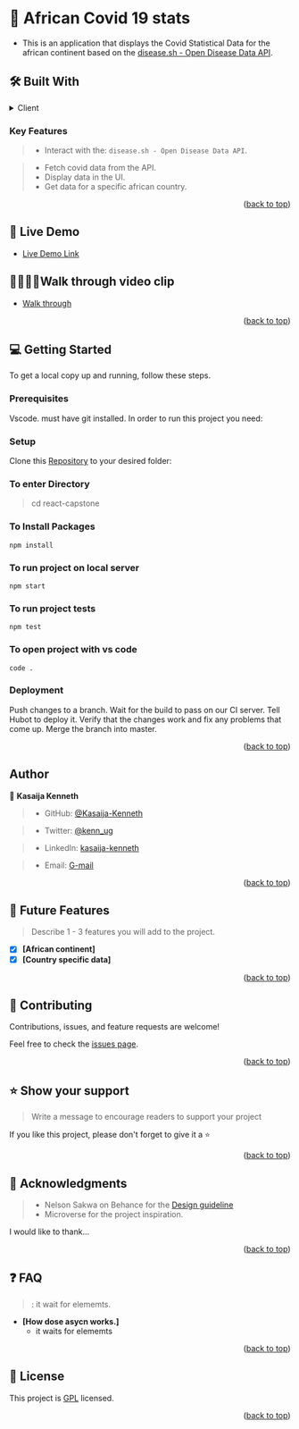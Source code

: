 # 📖 African Covid 19 stats <a name=""></a>
- This is an application that displays the Covid Statistical Data for the african continent based on the [disease.sh - Open Disease Data API](https://disease.sh/).
## 🛠 Built With <a name="built-with"></a>

<details>
  <summary>Client</summary>
  <ul>
    <li><a href="https://reactjs.org/">React.js</a></li>
    <li><a href="https://redux.js.org/">Redux.js</a></li>
    <li><a href="https://react-redux.js.org/">React-Redux</a></li>
    <li><a href="https://reactrouter.com/">React-Router</a></li>
    <li><a href="https://git-scm.com/">Git</a></li>
    <li><a href="https://www.netlify.com/">Netlify</a></li>
    <li><a href="https://www.javascript.com/">Javascript</a></li>
  </ul>
</details>

### Key Features <a name="Conneting to api server"></a>

> - Interact with the: `disease.sh - Open Disease Data API`.

> - Fetch covid data from the API.
> - Display data in the UI.
> - Get data for a specific african country.

<p align="right">(<a href="#readme-top">back to top</a>)</p>

## 🚀 Live Demo <a name="live-demo"></a>

- [Live Demo Link](https://jocular-pudding-9a0401.netlify.app)

## 🚶‍♂️🚶‍♂️Walk through video clip
- [Walk through](https://drive.google.com/file/d/1G7U6-Fib5ulpHBx42AfGPBxGR85WYcrL/view?usp=sharing)

<p align="right">(<a href="#readme-top">back to top</a>)</p>

## 💻 Getting Started <a name="getting-started"></a>

>
To get a local copy up and running, follow these steps.
### Prerequisites
Vscode. must have git installed.
In order to run this project you need:
### Setup
Clone this [Repository](https://github.com/Kasaija-Kenneth/react-capstone) to your desired folder:

### To enter Directory
> cd react-capstone
### To Install Packages
`npm install`
### To run project on local server
`npm start`
### To run project tests
`npm test`
### To open project with vs code 
`code .`
 ### Deployment
  Push changes to a branch. Wait for the build to pass on our CI server. Tell Hubot to deploy it. Verify that the changes work and fix any problems that come up. Merge the branch into master.

<p align="right">(<a href="#readme-top">back to top</a>)</p>

## Author <a name=""></a>

👤 **Kasaija Kenneth**

> - GitHub: [@Kasaija-Kenneth](https://github.com/Kasaija-Kenneth)

> - Twitter: [@kenn_ug](https://twitter.com/@kenn_ug)

> - LinkedIn: [kasaija-kenneth](https://linkedin.com/in/kasaija-kenneth)

> - Email: [G-mail](kasaijak@gmail.com)

<p align="right">(<a href="#readme-top">back to top</a>)</p>

## 🔭 Future Features <a name="future-features"></a>

> Describe 1 - 3 features you will add to the project.

- [x] **[African continent]**
- [x] **[Country specific data]**

<p align="right">(<a href="#readme-top">back to top</a>)</p>

## 🤝 Contributing <a name="contributing"></a>

Contributions, issues, and feature requests are welcome!

Feel free to check the [issues page](https://github.com/Kasaija-Kenneth/react-capstone/issues).

<p align="right">(<a href="#readme-top">back to top</a>)</p>

## ⭐️ Show your support <a name="support"></a>

> Write a message to encourage readers to support your project

If you like this project, please don't forget to give it a ⭐️

<p align="right">(<a href="#readme-top">back to top</a>)</p>

<!-- ACKNOWLEDGEMENTS -->

## 🙏 Acknowledgments <a name="acknowledgements"></a>

> - Nelson Sakwa on Behance for the [Design guideline](https://www.behance.net/sakwadesignstudio)
> - Microverse for the project inspiration.

I would like to thank...

<p align="right">(<a href="#readme-top">back to top</a>)</p>

<!-- FAQ (optional) -->

## ❓ FAQ <a name="faq"></a>

> : it  wait for elememts.

- **[How dose asycn works.]**
  - it  waits for elememts


<p align="right">(<a href="#readme-top">back to top</a>)</p>

<!-- LICENSE -->

## 📝 License <a name="license"></a>

This project is [GPL](./LICENSE) licensed.

<p align="right">(<a href="#readme-top">back to top</a>)</p>